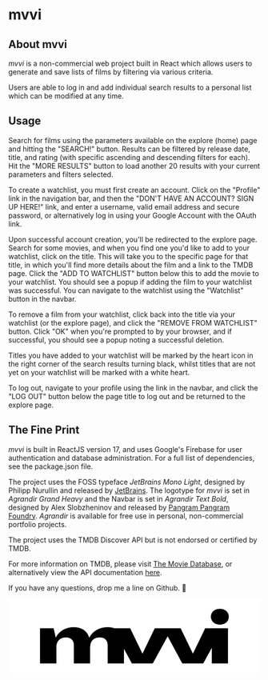 # mvvi

## About mvvi

*mvvi* is a non-commercial web project built in React which allows users to generate and save lists of films by filtering via various criteria. 

Users are able to log in and add individual search results to a personal list which can be modified at any time.


## Usage

Search for films using the parameters available on the explore (home) page and hitting the "SEARCH!" button. Results can be filtered by release date, title, and rating (with specific ascending and descending filters for each). Hit the "MORE RESULTS" button to load another 20 results with your current parameters and filters selected. 

To create a watchlist, you must first create an account. Click on the "Profile" link in the navigation bar, and then the "DON'T HAVE AN ACCOUNT? SIGN UP HERE!" link, and enter a username, valid email address and secure password, or alternatively log in using your Google Account with the OAuth link. 

Upon successful account creation, you'll be redirected to the explore page. Search for some movies, and when you find one you'd like to add to your watchlist, click on the title. This will take you to the specific page for that title, in which you'll find more details about the film and a link to the TMDB page. Click the "ADD TO WATCHLIST" button below this to add the movie to your watchlist. You should see a popup if adding the film to your watchlist was successful. You can navigate to the watchlist using the "Watchlist" button in the navbar.

To remove a film from your watchlist, click back into the title via your watchlist (or the explore page), and click the "REMOVE FROM WATCHLIST" button. Click "OK" when you're prompted to by your browser, and if successful, you should see a popup noting a successful deletion. 

Titles you have added to your watchlist will be marked by the heart icon in the right corner of the search results turning black, whilst titles that are not yet on your watchlist will be marked with a white heart.

To log out, navigate to your profile using the link in the navbar, and click the "LOG OUT" button below the page title to log out and be returned to the explore page. 


## The Fine Print

*mvvi* is built in ReactJS version 17, and uses Google's Firebase for user authentication and database administration. For a full list of dependencies, see the package.json file.  

The project uses the FOSS typeface *JetBrains Mono Light*, designed by Philipp Nurullin and released by [JetBrains](https://www.jetbrains.com/lp/mono/). The logotype for *mvvi* is set in *Agrandir Grand Heavy* and the Navbar is set in *Agrandir Text Bold*, designed by Alex Slobzheninov and released by [Pangram Pangram Foundry](https://pangrampangram.com/products/agrandir). *Agrandir* is available for free use in personal, non-commercial portfolio projects.

The project uses the TMDB Discover API but is not endorsed or certified by TMDB. 

For more information on TMDB, please visit [The Movie Database](https://www.themoviedb.org/), or alternatively view the API documentation [here](https://www.themoviedb.org/documentation/api).

If you have any questions, drop me a line on Github. :sparkling_heart:

![mvvi Logo](/src/assets/jpg/siteLogo.jpg)